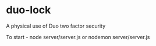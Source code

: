 # duo-lock
A physical use of Duo two factor security

To start -
node server/server.js
or
nodemon server/server.js
